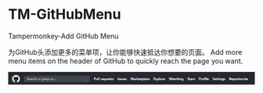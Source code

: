 # TM-GitHubMenu

Tampermonkey-Add GitHub Menu

为GitHub头添加更多的菜单项，让你能够快速抵达你想要的页面。
Add more menu items on the header of GitHub to quickly reach the page you want.

![Menu](https://github.com/HaleShaw/TM-GitHubMenu/blob/master/menu.png)
